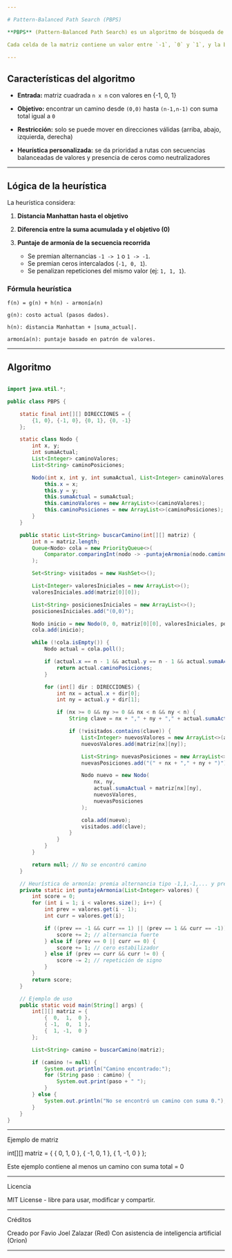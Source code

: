 ```yaml
---

# Pattern-Balanced Path Search (PBPS)

**PBPS** (Pattern-Balanced Path Search) es un algoritmo de búsqueda de caminos en matrices cuadradas que no solo busca llegar desde la posición inicial `(0,0)` hasta la final `(n-1,n-1)`, sino que también intenta encontrar un camino cuya **suma total de valores sea igual a `0`**.

Cada celda de la matriz contiene un valor entre `-1`, `0` y `1`, y la búsqueda es guiada por una heurística que prioriza secuencias balanceadas (como `-1, 1, -1, 1` o `1, 0, -1, 1`) que tienden naturalmente a una suma equilibrada.

---
```


## Características del algoritmo

- **Entrada:** matriz cuadrada `n x n` con valores en {-1, 0, 1}

- **Objetivo:** encontrar un camino desde `(0,0)` hasta `(n-1,n-1)` con suma total igual a `0`

- **Restricción:** solo se puede mover en direcciones válidas (arriba, abajo, izquierda, derecha)

- **Heurística personalizada:** se da prioridad a rutas con secuencias balanceadas de valores y presencia de ceros como neutralizadores

---

## Lógica de la heurística

La heurística considera:

1. **Distancia Manhattan hasta el objetivo** 
 
2. **Diferencia entre la suma acumulada y el objetivo (0)**

3. **Puntaje de armonía de la secuencia recorrida**
   - Se premian alternancias `-1 -> 1` o `1 -> -1`.
   - Se premian ceros intercalados (`-1, 0, 1`).
   - Se penalizan repeticiones del mismo valor (ej: `1, 1, 1`).

### Fórmula heurística

```text
f(n) = g(n) + h(n) - armonía(n)

g(n): costo actual (pasos dados).

h(n): distancia Manhattan + |suma_actual|.

armonía(n): puntaje basado en patrón de valores.

```

---

## Algoritmo

```Java

import java.util.*;

public class PBPS {

    static final int[][] DIRECCIONES = {
        {1, 0}, {-1, 0}, {0, 1}, {0, -1}
    };

    static class Nodo {
        int x, y;
        int sumaActual;
        List<Integer> caminoValores;
        List<String> caminoPosiciones;

        Nodo(int x, int y, int sumaActual, List<Integer> caminoValores, List<String> caminoPosiciones) {
            this.x = x;
            this.y = y;
            this.sumaActual = sumaActual;
            this.caminoValores = new ArrayList<>(caminoValores);
            this.caminoPosiciones = new ArrayList<>(caminoPosiciones);
        }
    }

    public static List<String> buscarCamino(int[][] matriz) {
        int n = matriz.length;
        Queue<Nodo> cola = new PriorityQueue<>(
            Comparator.comparingInt(nodo -> -puntajeArmonia(nodo.caminoValores))
        );

        Set<String> visitados = new HashSet<>();

        List<Integer> valoresIniciales = new ArrayList<>();
        valoresIniciales.add(matriz[0][0]);

        List<String> posicionesIniciales = new ArrayList<>();
        posicionesIniciales.add("(0,0)");

        Nodo inicio = new Nodo(0, 0, matriz[0][0], valoresIniciales, posicionesIniciales);
        cola.add(inicio);

        while (!cola.isEmpty()) {
            Nodo actual = cola.poll();

            if (actual.x == n - 1 && actual.y == n - 1 && actual.sumaActual == 0) {
                return actual.caminoPosiciones;
            }

            for (int[] dir : DIRECCIONES) {
                int nx = actual.x + dir[0];
                int ny = actual.y + dir[1];

                if (nx >= 0 && ny >= 0 && nx < n && ny < n) {
                    String clave = nx + "," + ny + "," + actual.sumaActual;

                    if (!visitados.contains(clave)) {
                        List<Integer> nuevosValores = new ArrayList<>(actual.caminoValores);
                        nuevosValores.add(matriz[nx][ny]);

                        List<String> nuevasPosiciones = new ArrayList<>(actual.caminoPosiciones);
                        nuevasPosiciones.add("(" + nx + "," + ny + ")");

                        Nodo nuevo = new Nodo(
                            nx, ny,
                            actual.sumaActual + matriz[nx][ny],
                            nuevosValores,
                            nuevasPosiciones
                        );

                        cola.add(nuevo);
                        visitados.add(clave);
                    }
                }
            }
        }

        return null; // No se encontró camino
    }

    // Heurística de armonía: premia alternancia tipo -1,1,-1,... y presencia de ceros entre ellos
    private static int puntajeArmonia(List<Integer> valores) {
        int score = 0;
        for (int i = 1; i < valores.size(); i++) {
            int prev = valores.get(i - 1);
            int curr = valores.get(i);

            if ((prev == -1 && curr == 1) || (prev == 1 && curr == -1)) {
                score += 2; // alternancia fuerte
            } else if (prev == 0 || curr == 0) {
                score += 1; // cero estabilizador
            } else if (prev == curr && curr != 0) {
                score -= 2; // repetición de signo
            }
        }
        return score;
    }

    // Ejemplo de uso
    public static void main(String[] args) {
        int[][] matriz = {
            {  0,  1,  0 },
            { -1,  0,  1 },
            {  1, -1,  0 }
        };

        List<String> camino = buscarCamino(matriz);

        if (camino != null) {
            System.out.println("Camino encontrado:");
            for (String paso : camino) {
                System.out.print(paso + " ");
            }
        } else {
            System.out.println("No se encontró un camino con suma 0.");
        }
    }
}

```


---

Ejemplo de matriz

int[][] matriz = {
    {  0,  1,  0 },
    { -1,  0,  1 },
    {  1, -1,  0 }
};

Este ejemplo contiene al menos un camino con suma total = 0

---

Licencia

MIT License - libre para usar, modificar y compartir.


---

Créditos

Creado por Favio Joel Zalazar (Red)
Con asistencia de inteligencia artificial (Orion)

---